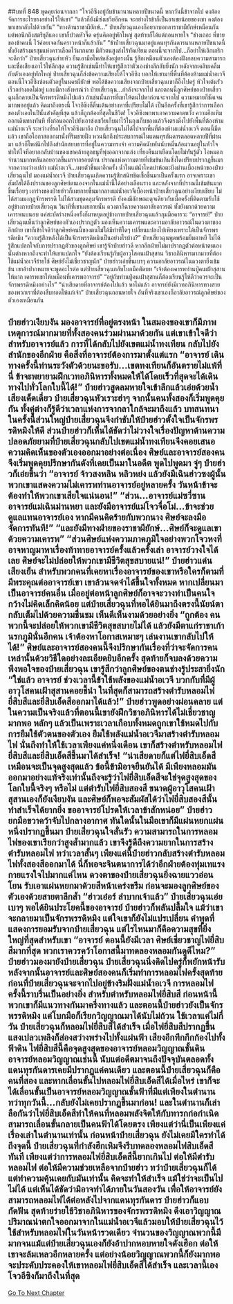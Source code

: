 ##บทที่ 848 พูดคุยก่อนจากลา
“โจวอีซิงอยู่กับข้ามานานหลายปีขนาดนี้ หากวันนี้ข้าจากไป คงต้องจัดการอะไรบางอย่างไว้ให้เขา”
“แล้วก็ยังมีซ่งเชวียอีกคน จะอย่างไรข้าก็เป็นอาเขยน้อยของเขา คงต้องพาเขากลับไปด้วยกัน”
“ทางด้านราชาผียักษ์...” ป๋ายเสี่ยวฉุนเองก็อยากบอกลาราชาผียักษ์เหมือนกัน แต่พอนึกถึงสตรีธุลีแดง เขาก็ปวดหัวจี๊ด ครุ่นคิดอยู่พักใหญ่ สุดท้ายก็ได้แต่ถอนหายใจ
“ช่างเถอะ พี่ชายของข้าคนนี้ ไว้ค่อยเจอกันคราวหน้าก็แล้วกัน”
“ข้าป๋ายเสี่ยวฉุนมาอยู่แดนทุรกันดารนานหลายปีขนาดนี้ ทั้งยังสร้างมรสุมแห่งคาวเลือดไว้มากมาย มีตัวตนสูงส่งไร้ทัดเทียม ตอนนี้จะจากไป...ก็อย่าให้เอิกเกริกจะดีกว่า” ป๋ายเสี่ยวฉุนส่ายหัว ยืนเอามือไพล่หลังอยู่ตรงนั้น รู้สึกเหมือนตัวเองต้องฝังกลบความสามารถและชื่อเสียงเอาไว้ให้ลึกสุด ความรู้สึกเช่นนี้ทำให้เขารู้สึกว่าตัวเองช่างลึกลับยิ่งนัก
หลังจากเคลิบเคลิ้มกับตัวเองอยู่พักใหญ่ ป๋ายเสี่ยวฉุนก็ส่งข้อความเสียงให้โจวอีซิง บอกให้เขามาที่พื้นที่ต้องห้ามแม่น้ำอเวจี ตอนนี้โจวอีซิงซ่อนตัวอยู่ในนครผียักษ์ พอได้ข้อความเสียงจากป๋ายเสี่ยวฉุนเขาก็อึ้งไปครู่ หัวใจเต้นรัวเร็วอย่างอดไม่อยู่ แอบมีลางสังหรณ์ว่า ป๋ายเสี่ยวฉุน...กำลังจะจากไป
และตอนนี้ลูกศิษย์ของป๋ายเสี่ยวฉุนก็กลายเป็นจักรพรรดิหมิงไปแล้ว ถ้าเช่นนั้นการที่เขาให้ตนไปหาก่อนจะจากไป ความหมายก็ชัดเจนมากพออยู่แล้ว
คิดมาถึงตรงนี้ โจวอีซิงก็ตื่นเต้นอย่างหาที่เปรียบไม่ได้ เป็นอีกครั้งที่เขารู้สึกว่าการเลือกของตัวเองในปีนั้นสำคัญที่สุด แล้วก็ถูกต้องที่สุดในชีวิต!
โจวอีซิงพกพาเอาความคาดหวัง ความฮึกเหิมออกเดินทางทันที ทั้งก่อนออกไปยังเอาซ่งเชวียเก็บมาไว้ในถุงเก็บของแล้วจึงตรงดิ่งไปยังพื้นที่ต้องห้ามแม่น้ำอเวจี
ระหว่างที่รอให้โจวอีซิงมาถึง ป๋ายเสี่ยวฉุนไม่ได้ไปจากพื้นที่ต้องห้ามแม่น้ำอเวจี ตอนนี้มืดแล้ว เขาถือโอกาสออกมานั่งที่ริมชายฝั่ง หวนนึกถึงประสบการณ์ในแดนทุรกันดารตลอดหลายปีที่ผ่านมา แล้วก็ไพล่นึกไปถึงสำนักสยบธารที่อยู่ในความทรงจำ ความคิดนับพันนับหมื่นล้อมวนอยู่ในหัวใจทำให้ใจที่อยากกลับบ้านของเขาคล้ายลูกธนูที่พุ่งออกจากแล่ง
เที่ยงคืนมาเยือนโดยไม่ทันรู้ตัว ไอหมอกจำนวนมากพลันลอยอวลขึ้นมาจากรอบด้าน ปราณแห่งความตายที่เข้มข้นเกินสิ่งใดเปรียบปรากฏขึ้นมาจากความว่างเปล่า แม่น้ำอเวจี...เผยตัวขึ้นมาอีกครั้ง น้ำในแม่น้ำไหลบ่าห้อตะบึงผ่านเบื้องหน้าของป๋ายเสี่ยวฉุนไป
มองแม่น้ำอเวจี ป๋ายเสี่ยวฉุนเกิดความรู้สึกสนิทชิดเชื้อขึ้นมาเป็นครั้งแรก อาจเพราะเขาสัมผัสได้ถึงปราณของลูกศิษย์ตนเองจากในแม่น้ำนี้ได้อย่างเลือนราง และหลังจากที่ปราณนี้เข้มข้นมากขึ้นเรื่อยๆ เงาร่างของป๋ายฮ่าวก็เผยกายขึ้นมากลางแม่น้ำอเวจีเบื้องหน้าป๋ายเสี่ยวฉุนอย่างเงียบเชียบ
ไม่ได้สวมมงกุฎจักรพรรดิ ไม่ได้สวมชุดคลุมจักรพรรดิ ยังคงมีลักษณะดุจเดียวกับเมื่อครั้งที่ติดตามรับใช้อยู่ข้างกายป๋ายเสี่ยวฉุน วินาทีที่เขาเผยกายนั้น ดวงตาก็ฉายความอาลัยอาวรณ์ ทั้งยังมากด้วยความเคารพนบนอบ แค่สะบัดร่างหนึ่งครั้งก็มาหยุดอยู่ข้างกายป๋ายเสี่ยวฉุนแล้วกุมมือคารวะ
“อาจารย์!”
ป๋ายเสี่ยวฉุนเห็นว่าลูกศิษย์ของตัวเองปรากฏตัว มองเห็นความเคารพและความอาลัยอาวรณ์ในดวงตาของอีกฝ่าย เขาก็เข้าใจดีว่าลูกศิษย์คนนี้ของตนไม่ได้มีท่าทีใดๆ เปลี่ยนแปลงไปเพียงเพราะได้เป็นจักรพรรดิหมิง
“ความรู้สึกหลังได้เป็นจักรพรรดิหมิงเป็นอย่างไรบ้าง?” ป๋ายเสี่ยวฉุนพูดพร้อมยิ้มตาหยี ไม่ได้รู้สึกแปลกใจกับการปรากฏตัวของลูกศิษย์ เขารู้จักป๋ายฮ่าวดี หากอีกฝ่ายไม่มาปรากฏตัวต่อหน้าตนเอง นั่นต่างหากถึงจะทำให้เขาแปลกใจ
“ยังต้องเรียนรู้กับผู้อาวุโสคนเฝ้าสุสาน วิชาอภินิหารมากมายที่ต้องใช้แม่น้ำอเวจีร่ายใช้ ศิษย์ยังไม่เชี่ยวชาญนัก” ป๋ายฮ่าวเอ่ยขึ้นเบาๆ ความอาลัยอาวรณ์ในดวงตายิ่งเข้มข้น เขาอ้าปากหมายจะพูดอะไรต่อ แต่ป๋ายเสี่ยวฉุนกลับโบกมือตัดบท
“เจ้าต้องเคารพท่านปู่คนเฝ้าสุสานให้มาก เคารพเขาให้เหมือนที่เคารพอาจารย์”
“อยู่กับท่านปู่คนเฝ้าสุสานก็ต้องเรียนรู้ให้ดีว่าควรจะเป็นจักรพรรดิหมิงอย่างไร”
“น่าเสียดายที่อาจารย์ต้องไปแล้ว หาไม่แล้ว อาจารย์ยังมีเวทอภินิหารทางสายของพวกเราที่ต้องสืบทอดให้แก่เจ้า” ป๋ายเสี่ยวฉุนถอนหายใจ อันที่จริงเขาเองก็อาลัยอาวรณ์ลูกศิษย์ของตัวเองเหมือนกัน

ป๋ายฮ่าวเงียบงัน มองอาจารย์ที่อยู่ตรงหน้า ในสมองของเขาก็มีภาพเหตุการณ์มากมายที่ทั้งสองคนร่วมผ่านมาด้วยกัน แต่เขาเข้าใจดีว่า สำหรับอาจารย์แล้ว การที่ได้กลับไปยังเขตแม่น้ำทงเทียน กลับไปยังสำนักของอีกฝ่าย คือสิ่งที่อาจารย์ต้องการมาตั้งแต่แรก
“อาจารย์ เดินทางครั้งนี้ท่านระวังตัวด้วยนะขอรับ...เขตทงเทียนก็อันตรายไม่แพ้ที่นี่ ข้าจะพยายามฝึกเวทอภินิหารทั้งหมดให้ได้โดยเร็วที่สุดจะได้เดินทางไปทั่วโลกใบนี้ได้!” ป๋ายฮ่าวสูดลมหายใจเข้าลึกแล้วเอ่ยด้วยน้ำเสียงเด็ดเดี่ยว
ป๋ายเสี่ยวฉุนหัวเราะฮ่าๆ จากนั้นคนทั้งสองก็เริ่มพูดคุยกัน ทั้งคู่ต่างก็รู้ดีว่าเวลาแห่งการจากลาใกล้จะมาถึงแล้ว บทสนทนาในครั้งนี้ส่วนใหญ่ป๋ายเสี่ยวฉุนจึงกำชับให้ป๋ายฮ่าวตั้งใจเป็นจักรพรรดิหมิงให้ดี ส่วนป๋ายฮ่าวก็เห็นได้ชัดว่าไม่วางใจเรื่องปัญหาด้านความปลอดภัยยามที่ป๋ายเสี่ยวฉุนกลับไปเขตแม่น้ำทงเทียนจึงคอยเสนอความคิดเห็นของตัวเองออกมาอย่างต่อเนื่อง
ศิษย์และอาจารย์สองคนจึงเริ่มพูดคุยปรึกษากันดังที่เคยเป็นมาในอดีต พูดไปพูดมา จู่ๆ ป๋ายฮ่าวก็เอ่ยขึ้นว่า
“อาจารย์ จ้าวสงหลิน หลิวหย่ง แล้วยังมีเฉินฮ่าวซงผู้นั้น พวกเขาแสดงความไม่เคารพท่านอาจารย์อยู่หลายครั้ง วันหน้าข้าจะต้องทำให้พวกเขาเสียใจแน่นอน!”
“ส่วน...อาจารย์แม่ซวี่ซาน อาจารย์แม่เฉินม่านหยา และยังมีอาจารย์แม่โจวจื่อโม่...ข้าจะช่วยดูแลแทนอาจารย์เอง หากมีคนคิดร้ายกับพวกนาง ศิษย์จะลงมือจัดการทันที!”
“และยังมีทางฝ่ายของราชาผียักษ์...ศิษย์ก็จะดูแลเขาด้วยความเคารพ”
“ส่วนศิษย์แห่งความภาคภูมิใจอย่างพวกโจวหงที่อาจหาญมาหาเรื่องท้าทายอาจารย์ครั้งแล้วครั้งเล่า อาจารย์วางใจได้เลย ศิษย์จะไม่ปล่อยให้พวกเขามีชีวิตสุขสบายแน่!” ป๋ายฮ่าวแค่นเสียงเย็น สำหรับพวกคนที่เคยหาเรื่องอาจารย์ของเขาหรือใครก็ตามที่มีพระคุณต่ออาจารย์เขา เขาล้วนจดจำได้ขึ้นใจทั้งหมด
หากเปลี่ยนมาเป็นอาจารย์คนอื่น เมื่ออยู่ต่อหน้าลูกศิษย์ก็อาจจะวางท่าเป็นคนใจกว้างไม่คิดเล็กคิดน้อย แต่ป๋ายเสี่ยวฉุนที่พอได้ยินมาถึงตรงนี้นัยน์ตากลับเต็มไปด้วยความชื่นชม เห็นดีเห็นงามด้วยอย่างยิ่ง
“ถูกต้อง คนพวกนี้จะปล่อยให้พวกเขามีชีวิตสุขสบายไม่ได้ แล้วยังมีตาแก่ราชาเก้านรกภูมินั่นอีกคน เจ้าต้องหาโอกาสเหมาะๆ เล่นงานเขากลับไปให้ได้!” ศิษย์และอาจารย์สองคนนี้จึงปรึกษากันเรื่องที่ว่าจะจัดการคนเหล่านั้นด้วยวิธีใดอย่างละเอียดยิบอีกครั้ง สุดท้ายก็จบลงด้วยความพึงพอใจของป๋ายเสี่ยวฉุน เขารู้สึกว่าลูกศิษย์ของตนช่างรู้ประสายิ่งนัก
“ใช่แล้ว อาจารย์ ช่วงเวลานี้ข้าใช้พลังของแม่น้ำอเวจี บวกกับที่มีผู้อาวุโสคนเฝ้าสุสานคอยชี้นำ ในที่สุดก็สามารถสร้างตำรับหลอมไฟยี่สิบสีและยี่สิบเอ็ดสีออกมาได้แล้ว!” ป๋ายฮ่าวพูดอย่างผ่อนคลาย แต่ในความเป็นจริงแล้วที่ตอนนี้เขายังฝึกวิชาอภินิหารได้ไม่เชี่ยวชาญมากพอ หลักๆ แล้วเป็นเพราะเวลาเกือบทั้งหมดถูกเขาใช้หมดไปกับการยืมใช้ตัวตนของตัวเอง ยืมใช้พลังแม่น้ำอเวจีมาสร้างตำรับหลอมไฟ
นั่นถึงทำให้ใช้เวลาเพียงแค่หนึ่งเดือน เขาก็สร้างตำหรับหลอมไฟยี่สิบสีและยี่สิบเอ็ดสีขึ้นมาได้สำเร็จ!
“น่าเสียดายก็แต่ไฟยี่สิบเอ็ดสีเหมือนจะเป็นจุดสูงสุดแล้ว ข้อนี้ข้ามิอาจยืนยันได้ มีเพียงหลอมมันออกมาอย่างแท้จริงเท่านั้นถึงจะรู้ว่าไฟยี่สิบเอ็ดสีจะใช่จุดสูงสุดของโลกใบนี้จริงๆ หรือไม่ แต่ตำรับไฟยี่สิบสองสี ขนาดผู้อาวุโสคนเฝ้าสุสานเองก็ยังเงียบงัน และศิษย์ก็พอจะสัมผัสได้ว่าไฟยี่สิบสองสีนั้นทำสำเร็จได้ยากยิ่ง ขออาจารย์โปรดให้เวลาข้าสักหน่อย” ป๋ายฮ่าวยกมือขวาคว้าจับไปกลางอากาศ ทันใดนั้นในมือเขาก็มีแผ่นหยกแผ่นหนึ่งปรากฏขึ้นมา
ป๋ายเสี่ยวฉุนใจสั่นรัว ความสามารถในการหลอมไฟของเขาเรียกว่าสูงล้ำมากแล้ว เขาจึงรู้ดีถึงความยากในการสร้างตำรับหลอมไฟ ทว่าเวลาสั้นๆ เพียงแค่นี้ป๋ายฮ่าวกลับสร้างตำรับหลอมไฟทั้งสองสีออกมาได้ นี่ก็พอจะจินตนาการได้ว่าอีกฝ่ายต้องทุ่มเทแรงกายแรงใจไปมากแค่ไหน
ดวงตาของป๋ายเสี่ยวฉุนยิ่งฉายแววอ่อนโยน รับเอาแผ่นหยกมาด้วยสีหน้าเคร่งขรึม ก่อนจะมองลูกศิษย์ของตัวเองด้วยสายตาลึกล้ำ
“ฮ่าวเอ๋อร์ ลำบากเจ้าแล้ว” ป๋ายเสี่ยวฉุนเอ่ยเบาๆ
พอได้ยินประโยคนี้ของอาจารย์ ป๋ายฮ่าวก็พลันปลื้มใจ แม้ว่าเขาจะกลายมาเป็นจักรพรรดิหมิง แต่ใจเขาก็ยังไม่แปรเปลี่ยน คำพูดที่แสดงการยอมรับจากป๋ายเสี่ยวฉุน แต่ไรไหนมาก็คือความสุขที่ยิ่งใหญ่ที่สุดสำหรับเขา
“อาจารย์ ตอนนี้ยังมีเวลา ศิษย์เชี่ยวชาญไฟยี่สิบสีมากที่สุด พวกเราควรคว้าโอกาสนี้มาทดลองหลอมกันดูดีไหม?” ป๋ายฮ่าวมองมายังป๋ายเสี่ยวฉุน
ป๋ายเสี่ยวฉุนนิ่งคิดไปครู่ก็พยักหน้ารับ หลังจากนั้นอาจารย์และศิษย์สองคนก็เริ่มทำการหลอมไฟครั้งสุดท้ายก่อนที่ป๋ายเสี่ยวฉุนจะจากไปอยู่ข้างริมฝั่งแม่น้ำอเวจี การหลอมไฟครั้งนี้ราบรื่นเป็นอย่างยิ่ง สำหรับตำหรับหลอมไฟยี่สิบสี ก่อนหน้านี้พวกเขาก็มีแนวทางกันมาครึ่งทางแล้ว และตอนนี้ป๋ายฮ่าวยังเป็นจักรพรรดิหมิง แค่โบกมือก็เรียกวิญญาณมาได้นับไม่ถ้วน
ใช้เวลาแค่ไม่กี่วัน ป๋ายเสี่ยวฉุนก็หลอมไฟยี่สิบสีได้สำเร็จ เมื่อไฟยี่สิบสีปรากฏขึ้น แสงเปลวเพลิงก็ส่องสว่างพร่างไปทั้งแผ่นฟ้า เสียงอึกทึกกึกก้องไปทั้งฟ้าดิน
ไฟยี่สิบสีนี้คือจุดสูงสุดของอาจารย์หลอมวิญญาณชั้นดิน อาจารย์หลอมวิญญาณเช่นนี้ นับแต่อดีตมาจนถึงปัจจุบันตลอดทั้งแดนทุรกันดารเคยมีปรากฏแค่คนเดียว และตอนนี้ป๋ายเสี่ยวฉุนก็คือคนที่สอง
และหากเลื่อนขั้นไปหลอมไฟยี่สิบเอ็ดสีได้เมื่อไหร่ เขาก็จะได้เลื่อนขั้นเป็นอาจารย์หลอมวิญญาณชั้นฟ้าที่มีแต่เพียงในตำนาน ทว่าทุกวันนี้...กลับยังไม่เคยปรากฏขึ้นมาก่อน!
และในตำนานก็เล่าลือกันว่าไฟยี่สิบเอ็ดสีทำให้คนที่หลอมพลังจิตให้กับทารกก่อกำเนิดสามารถเลื่อนขั้นกลายเป็นคนฟ้าได้โดยตรง เพียงแต่ว่านี่เป็นเพียงแค่เรื่องเล่าในตำนานเท่านั้น ก่อนหน้าป๋ายเสี่ยวฉุน ยังไม่เคยมีใครทำได้ถึงจุดนี้
ป๋ายเสี่ยวฉุนที่กำลังฮึกเหิมจึงรีบทดลองหลอมไฟสิบเอ็ดสีทันที
เพียงแต่ว่าการหลอมไฟยี่สิบเอ็ดสีนี้ยากเกินไป ต่อให้มีตำรับหลอมไฟ ต่อให้มีความช่วยเหลือจากป๋ายฮ่าว ทว่าป๋ายเสี่ยวฉุนก็ได้แต่ทำความคุ้นเคยกับมันเท่านั้น คิดจะทำให้สำเร็จ แม้ใช่ว่าจะเป็นไปไม่ได้ แต่เห็นได้ชัดว่ามิอาจทำได้ภายในวันสองวัน
เพื่อให้อาจารย์ยังสามารถหลอมไฟได้ต่อหลังไปจากแดนทุรกันดาร ป๋ายฮ่าวก็แอบกัดฟัน สุดท้ายร่ายใช้วิชาอภินิหารของจักรพรรดิหมิง ดึงเอาวิญญาณปริมาณน่าตกใจออกมาจากในแม่น้ำอเวจีแล้วมอบให้ป๋ายเสี่ยวฉุนไว้ใช้สำหรับหลอมไฟในวันหน้ารวดเดียว
จำนวนของวิญญาณพวกนี้มีมากจนแม้แต่ป๋ายเสี่ยวฉุนเองก็ยังอ้าปากหอบหายใจดังเฮือก ต่อให้เขาจะล้มเหลวอีกหลายครั้ง แต่อย่างน้อยวิญญาณพวกนี้ก็ยังมากพอจะประคับประคองให้เขาหลอมไฟยี่สิบเอ็ดสีได้สำเร็จ
และเวลานี้เอง โจวอีซิงก็มาถึงในที่สุด
------


[Go To Next Chapter]( ./286.md)